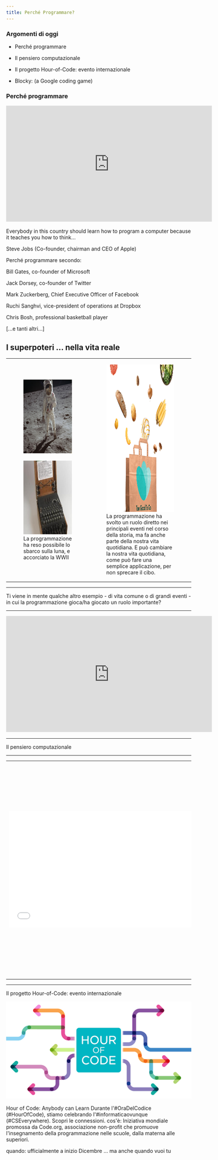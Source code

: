 ```yaml
---
title: Perché Programmare?
---
```


### Argomenti di oggi

- Perché programmare

- Il pensiero computazionale

- Il progetto Hour-of-Code: evento internazionale

- Blocky: (a Google coding game)

### Perché programmare 


<iframe width="560" height="315" src="https://www.youtube.com/embed/nKIu9yen5nc" title="Titolo del video" frameborder="0" allow="accelerometer; autoplay; clipboard-write; encrypted-media; gyroscope; picture-in-picture" allowfullscreen></iframe>




Everybody in this country should learn how to program a computer because it teaches you how to think...

Steve Jobs (Co-founder, chairman and CEO of Apple)

Perché programmare secondo:

Bill Gates, co-founder of Microsoft

Jack Dorsey, co-founder of Twitter

Mark Zuckerberg, Chief Executive Officer of Facebook

Ruchi Sanghvi, vice-president of operations at Dropbox

Chris Bosh, professional basketball player

[...e tanti altri...]


<h2 class="bg-dark mb-3">I superpoteri ... nella vita reale</h2>



<table>
  <tr>
    <td>
      <figure>
        <img src="images/astro.jpg" style="height: 200px; width: auto;"><br><br>
      <img src="images/old_pc.jpg" style="height: 200px; width: auto;">
        <figcaption>La programmazione ha reso possibile lo sbarco sulla luna, e accorciato la WWII</figcaption>
      </figure>
    </td>
    <td>
      <figure>
      <img src="images/too_goo.png" style="height: 400px; width: auto;">
        <br>
        <figcaption>La programmazione ha svolto un ruolo diretto nei principali eventi nel corso della storia, ma fa anche parte della nostra vita quotidiana. E può cambiare la nostra vita quotidiana, come può fare una semplice applicazione, per non sprecare il cibo.</figcaption>
      </figure>
    </td>
  </tr>
</table>









<hr>
<p>Ti viene in mente qualche altro esempio - di vita comune o di grandi eventi - in cui la programmazione gioca/ha giocato un ruolo importante?</p>


<hr>
<iframe width="560" height="315" src="https://youtu.be/Zh6E99aySI4" title="Titolo del video" frameborder="0" allow="accelerometer; autoplay; clipboard-write; encrypted-media; gyroscope; picture-in-picture" allowfullscreen></iframe>
<hr>
Il pensiero computazionale

<hr>
<table>
  <tr>
    <td>
      <iframe width="560" height="315" src="[https://youtu.be/Zh6E99aySI4](https://youtu.be/vNaNxwATJqY)" title="Titolo del video" frameborder="0" allow="accelerometer; autoplay; clipboard-write; encrypted-media; gyroscope; picture-in-picture" allowfullscreen></iframe>
    </td>
    <td>
Il pensiero computazionale – può essere definito come l’insieme dei processi mentali usati per modellare una situazione e specificare i modi mediante i quali un agente elaboratore di informazioni può operare in modo effettivo all’interno della situazione stessa per raggiungere uno o più obiettivi forniti dall’esterno.

fonte: [programmareilfuturo.it](https://programmailfuturo.it/progetto/cose-il-pensiero-computazionale)

un modo di pensare che ci aiuta a formulare un procedimento, ossia una sequenza ordinata di singoli passaggi necessari a realizzare un obiettivo, ad esempio trovare una soluzione a un problema che dobbiamo risolvere
      
</td>

</tr>
</table>

<hr>
Il progetto Hour-of-Code: evento internazionale

![scheme_code](images/scheme_code.png)



Hour of Code: Anybody can Learn
Durante l'#OraDelCodice (#HourOfCode), stiamo celebrando l'#informaticaovunque (#CSEverywhere). Scopri le connessioni.
cos'è: Iniziativa mondiale promossa da Code.org, associazione non-profit che promuove l'insegnamento della programmazione nelle scuole, dalla materna alle superiori.


quando: ufficialmente a inizio Dicembre ... ma anche quando vuoi tu




